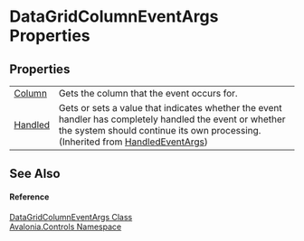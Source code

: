 # DataGridColumnEventArgs Properties




## Properties
<table>
<tr>
<td><a href="P_Avalonia_Controls_DataGridColumnEventArgs_Column">Column</a></td>
<td>Gets the column that the event occurs for.</td>
</tr>
<tr>
<td><a href="https://learn.microsoft.com/dotnet/api/system.componentmodel.handledeventargs.handled" target="_blank" rel="noopener noreferrer">Handled</a></td>
<td>Gets or sets a value that indicates whether the event handler has completely handled the event or whether the system should continue its own processing.<br />(Inherited from <a href="https://learn.microsoft.com/dotnet/api/system.componentmodel.handledeventargs" target="_blank" rel="noopener noreferrer">HandledEventArgs</a>)</td>
</tr>
</table>

## See Also


#### Reference
<a href="T_Avalonia_Controls_DataGridColumnEventArgs">DataGridColumnEventArgs Class</a>  
<a href="N_Avalonia_Controls">Avalonia.Controls Namespace</a>  

